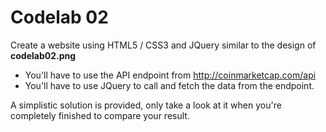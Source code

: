# Codelab 02

Create a website using HTML5 / CSS3 and JQuery similar to the design of **codelab02.png**

- You'll have to use the API endpoint from http://coinmarketcap.com/api
- You'll have to use JQuery to call and fetch the data from the endpoint.

A simplistic solution is provided, only take a look at it when you're completely finished to compare your result. 